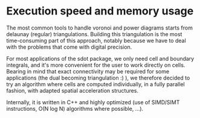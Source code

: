 Execution speed and memory usage
================================

The most common tools to handle voronoi and power diagrams starts from delaunay (regular) triangulations. Building this triangulation is the most time-consuming part of this approach, notably because we have to deal with the problems that come with digital precision.

For most applications of the sdot package, we only need cell and boundary integrals, and it's more convenient for the user to work directly on cells. Bearing in mind that exact connectivity may be required for some applications (the dual becoming triangulation :) ), we therefore decided to try an algorithm where cells are computed individually, in a fully parallel fashion, with adapted spatial acceleration structures.

Internally, it is written in C++ and highly optimized (use of SIMD/SIMT instructions, O(N log N) algorithms where possible, ...).
